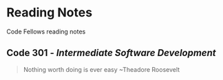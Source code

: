# Reading Notes
Code Fellows reading notes

## Code 301 - *Intermediate Software Development*
> Nothing worth doing is ever easy ~Theadore Roosevelt

